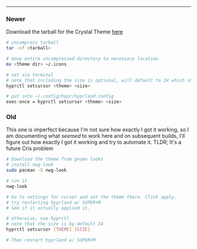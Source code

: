 -- -
### Newer
Download the tarball for the Crystal Theme [here](https://www.pling.com/p/1473745)
```bash
# uncompress tarball
tar -xf <tarball>

# move entire uncompressed directory to necessary location
mv <theme dir> ~/.icons

# set via terminal
# note that including the size is optional, will default to 24 which should be what you already have your cursor set to.
hyprctl setcursor <theme> <size>

# put into ~/.config/hypr/hyprland.config
exec-once = hyprctl setcursor <theme> <size>
```
### Old
This one is imperfect because I'm not sure how exactly I got it working, so I am documenting what *seemed* to work here and on subsequent builds, I'll figure out how exactly I got it working and try to automate it. TLDR; It's a future Cris problem
```bash
# Download the theme from gnome looks
# install nwg-look
sudo pacman -S nwg-look

# run it
nwg-look

# Go to settings for cursor and set the theme there. Click apply.
# try restarting hyprland w/ SUPER+M
# See if it actually applied it.

# otherwise, use hyprctl
# note that the size is by default 24
hyprctl setcursor [THEME] [SIZE]

# Then restart hyprland w/ SUPER+M
```